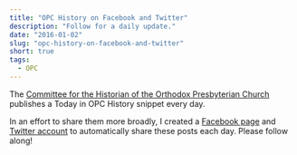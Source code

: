 ```yaml
---
title: "OPC History on Facebook and Twitter"
description: "Follow for a daily update."
date: "2016-01-02"
slug: "opc-history-on-facebook-and-twitter"
short: true
tags:
  - OPC
---
```


The [Committee for the Historian of the Orthodox Presbyterian Church](http://www.opc.org/historian.html) publishes a Today in OPC History snippet every day.

In an effort to share them more broadly, I created a [Facebook page](https://www.facebook.com/opchistory) and [Twitter account](https://twitter.com/opc_history) to automatically share these posts each day. Please follow along!